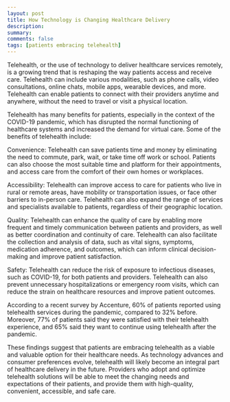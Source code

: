 ```yaml
---
layout: post
title: How Technology is Changing Healthcare Delivery
description:
summary:
comments: false
tags: [patients embracing telehealth]
---
```

Telehealth, or the use of technology to deliver healthcare services remotely, is a growing trend that is reshaping the way patients access and receive care. Telehealth can include various modalities, such as phone calls, video consultations, online chats, mobile apps, wearable devices, and more. Telehealth can enable patients to connect with their providers anytime and anywhere, without the need to travel or visit a physical location.

Telehealth has many benefits for patients, especially in the context of the COVID-19 pandemic, which has disrupted the normal functioning of healthcare systems and increased the demand for virtual care. Some of the benefits of telehealth include:

Convenience: Telehealth can save patients time and money by eliminating the need to commute, park, wait, or take time off work or school. Patients can also choose the most suitable time and platform for their appointments, and access care from the comfort of their own homes or workplaces.

Accessibility: Telehealth can improve access to care for patients who live in rural or remote areas, have mobility or transportation issues, or face other barriers to in-person care. Telehealth can also expand the range of services and specialists available to patients, regardless of their geographic location.

Quality: Telehealth can enhance the quality of care by enabling more frequent and timely communication between patients and providers, as well as better coordination and continuity of care. Telehealth can also facilitate the collection and analysis of data, such as vital signs, symptoms, medication adherence, and outcomes, which can inform clinical decision-making and improve patient satisfaction.

Safety: Telehealth can reduce the risk of exposure to infectious diseases, such as COVID-19, for both patients and providers. Telehealth can also prevent unnecessary hospitalizations or emergency room visits, which can reduce the strain on healthcare resources and improve patient outcomes.

According to a recent survey by Accenture, 60% of patients reported using telehealth services during the pandemic, compared to 32% before. Moreover, 77% of patients said they were satisfied with their telehealth experience, and 65% said they want to continue using telehealth after the pandemic.

These findings suggest that patients are embracing telehealth as a viable and valuable option for their healthcare needs. As technology advances and consumer preferences evolve, telehealth will likely become an integral part of healthcare delivery in the future. Providers who adopt and optimize telehealth solutions will be able to meet the changing needs and expectations of their patients, and provide them with high-quality, convenient, accessible, and safe care.
